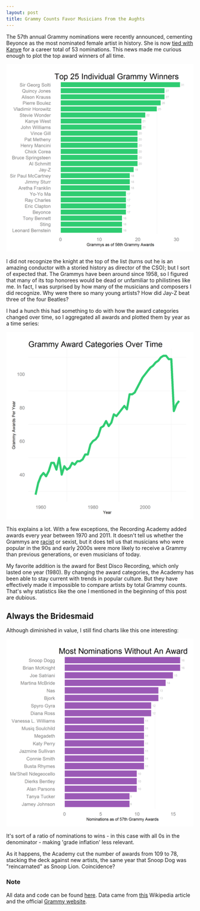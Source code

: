 ```yaml
---
layout: post
title: Grammy Counts Favor Musicians From the Aughts
---
```


The 57th annual Grammy nominations were recently announced, cementing Beyonce as the most nominated female artist in history. She is now [tied with Kanye](https://raw.githubusercontent.com/DanielHadley/Grammys/master/plots/grammyNoms.png) for a career total of 53 nominations. This news made me curious enough to plot the top award winners of all time. 

![_config.yml](https://raw.githubusercontent.com/DanielHadley/Grammys/master/plots/grammyWins.png)

I did not recognize the knight at the top of the list (turns out he is an amazing conductor with a storied history as director of the CSO); but I sort of expected that. The Grammys have been around since 1958, so I figured that many of its top honorees would be dead or unfamiliar to philistines like me. In fact, I was surprised by how many of the musicians and composers I did recognize. Why were there so many young artists? How did Jay-Z beat three of the four Beatles? 

I had a hunch this had something to do with how the award categories changed over time, so I aggregated all awards and plotted them by year as a time series:   

![_config.yml](https://raw.githubusercontent.com/DanielHadley/Grammys/master/plots/grammyAwards.png)

This explains a lot. With a few exceptions, the Recording Academy added awards every year between 1970 and 2011. It doesn't tell us whether the Grammys are [racist](http://blogs.wsj.com/speakeasy/2014/01/27/were-other-rappers-snubbed-by-macklemores-grammy-sweep/) or sexist, but it does tell us that musicians who were popular in the 90s and early 2000s were more likely to receive a Grammy than previous generations, or even musicians of today. 

My favorite addition is the award for Best Disco Recording, which only lasted one year (1980). By changing the award categories, the Academy has been able to stay current with trends in popular culture. But they have effectively made it impossible to compare artists by total Grammy counts. That's why statistics like the one I mentioned in the beginning of this post are dubious.

## Always the Bridesmaid 

Although diminished in value, I still find charts like this one interesting:

![_config.yml](https://raw.githubusercontent.com/DanielHadley/Grammys/master/plots/grammyNomswo.png)

It's sort of a ratio of nominations to wins - in this case with all 0s in the denominator - making 'grade inflation' less relevant. 

As it happens, the Academy cut the number of awards from 109 to 78, stacking the deck against new artists, the same year that Snoop Dog was "reincarnated" as Snoop Lion. Coincidence? 

### Note
All data and code can be found [here](https://github.com/DanielHadley/Grammys). Data came from [this](http://en.wikipedia.org/wiki/Grammy_Award_records) Wikipedia article and the official [Grammy website](http://www.grammy.com/).  


